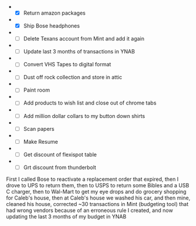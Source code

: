 - - [X] Return amazon packages
- - [X] Ship Bose headphones
- - [ ] Delete Texans account from Mint and add it again
- - [ ] Update last 3 months of transactions in YNAB
- - [ ] Convert VHS Tapes to digital format
- - [ ] Dust off rock collection and store in attic
- - [ ] Paint room
- - [ ] Add products to wish list and close out of chrome tabs
- - [ ] Add million dollar collars to my button down shirts
- - [ ] Scan papers
- - [ ] Make Resume
- - [ ] Get discount of flexispot table
- - [ ] Grt discount from thunderbolt

First I called Bose to reactivate a replacement order that expired, then I drove to UPS to return them, then to USPS to return some Bibles and a USB C charger, then to Wal-Mart to get my eye drops and do grocery shopping for Caleb's house, then at Caleb's house we washed his car, and then mine, cleaned his house, corrected ~30 transactions in Mint (budgeting tool) that had wrong vendors because of an erroneous rule I created, and now updating the last 3 months of my budget in YNAB